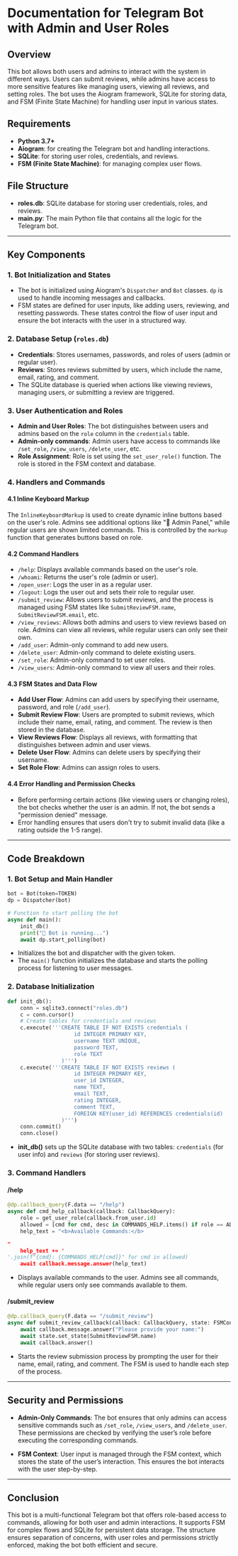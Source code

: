 # Documentation for Telegram Bot with Admin and User Roles

## Overview

This bot allows both users and admins to interact with the system in different ways. Users can submit reviews, while admins have access to more sensitive features like managing users, viewing all reviews, and setting roles. The bot uses the Aiogram framework, SQLite for storing data, and FSM (Finite State Machine) for handling user input in various states.

## Requirements

- **Python 3.7+**
- **Aiogram**: for creating the Telegram bot and handling interactions.
- **SQLite**: for storing user roles, credentials, and reviews.
- **FSM (Finite State Machine)**: for managing complex user flows.

## File Structure

- **roles.db**: SQLite database for storing user credentials, roles, and reviews.
- **main.py**: The main Python file that contains all the logic for the Telegram bot.

---

## Key Components

### 1. **Bot Initialization and States**

- The bot is initialized using Aiogram's `Dispatcher` and `Bot` classes. `dp` is used to handle incoming messages and callbacks.
- FSM states are defined for user inputs, like adding users, reviewing, and resetting passwords. These states control the flow of user input and ensure the bot interacts with the user in a structured way.

### 2. **Database Setup (`roles.db`)**

- **Credentials**: Stores usernames, passwords, and roles of users (admin or regular user).
- **Reviews**: Stores reviews submitted by users, which include the name, email, rating, and comment.
- The SQLite database is queried when actions like viewing reviews, managing users, or submitting a review are triggered.

### 3. **User Authentication and Roles**

- **Admin and User Roles**: The bot distinguishes between users and admins based on the `role` column in the `credentials` table.
- **Admin-only commands**: Admin users have access to commands like `/set_role`, `/view_users`, `/delete_user`, etc.
- **Role Assignment**: Role is set using the `set_user_role()` function. The role is stored in the FSM context and database.

### 4. **Handlers and Commands**

#### 4.1 **Inline Keyboard Markup**

The `InlineKeyboardMarkup` is used to create dynamic inline buttons based on the user's role. Admins see additional options like "🔐 Admin Panel," while regular users are shown limited commands. This is controlled by the `markup` function that generates buttons based on role.

#### 4.2 **Command Handlers**

- `/help`: Displays available commands based on the user's role.
- `/whoami`: Returns the user's role (admin or user).
- `/open_user`: Logs the user in as a regular user.
- `/logout`: Logs the user out and sets their role to regular user.
- `/submit_review`: Allows users to submit reviews, and the process is managed using FSM states like `SubmitReviewFSM.name`, `SubmitReviewFSM.email`, etc.
- `/view_reviews`: Allows both admins and users to view reviews based on role. Admins can view all reviews, while regular users can only see their own.
- `/add_user`: Admin-only command to add new users.
- `/delete_user`: Admin-only command to delete existing users.
- `/set_role`: Admin-only command to set user roles.
- `/view_users`: Admin-only command to view all users and their roles.

#### 4.3 **FSM States and Data Flow**

- **Add User Flow**: Admins can add users by specifying their username, password, and role (`/add_user`).
- **Submit Review Flow**: Users are prompted to submit reviews, which include their name, email, rating, and comment. The review is then stored in the database.
- **View Reviews Flow**: Displays all reviews, with formatting that distinguishes between admin and user views.
- **Delete User Flow**: Admins can delete users by specifying their username.
- **Set Role Flow**: Admins can assign roles to users.

#### 4.4 **Error Handling and Permission Checks**

- Before performing certain actions (like viewing users or changing roles), the bot checks whether the user is an admin. If not, the bot sends a "permission denied" message.
- Error handling ensures that users don't try to submit invalid data (like a rating outside the 1-5 range).

---

## Code Breakdown

### 1. **Bot Setup and Main Handler**

```python
bot = Bot(token=TOKEN)
dp = Dispatcher(bot)

# Function to start polling the bot
async def main():
    init_db()
    print("🤖 Bot is running...")
    await dp.start_polling(bot)
```

- Initializes the bot and dispatcher with the given token.
- The `main()` function initializes the database and starts the polling process for listening to user messages.

### 2. **Database Initialization**

```python
def init_db():
    conn = sqlite3.connect("roles.db")
    c = conn.cursor()
    # Create tables for credentials and reviews
    c.execute('''CREATE TABLE IF NOT EXISTS credentials (
                     id INTEGER PRIMARY KEY,
                     username TEXT UNIQUE,
                     password TEXT,
                     role TEXT
                 )''')
    c.execute('''CREATE TABLE IF NOT EXISTS reviews (
                     id INTEGER PRIMARY KEY,
                     user_id INTEGER,
                     name TEXT,
                     email TEXT,
                     rating INTEGER,
                     comment TEXT,
                     FOREIGN KEY(user_id) REFERENCES credentials(id)
                 )''')
    conn.commit()
    conn.close()
```

- **init_db()** sets up the SQLite database with two tables: `credentials` (for user info) and `reviews` (for storing user reviews).
  
### 3. **Command Handlers**

#### **/help**

```python
@dp.callback_query(F.data == "/help")
async def cmd_help_callback(callback: CallbackQuery):
    role = get_user_role(callback.from_user.id)
    allowed = [cmd for cmd, desc in COMMANDS_HELP.items() if role == ADMIN_ROLE or cmd not in admin_only_commands]
    help_text = "<b>Available Commands:</b>

"
    help_text += '
'.join(f"{cmd}: {COMMANDS_HELP[cmd]}" for cmd in allowed)
    await callback.message.answer(help_text)
```

- Displays available commands to the user. Admins see all commands, while regular users only see commands available to them.

#### **/submit_review**

```python
@dp.callback_query(F.data == "/submit_review")
async def submit_review_callback(callback: CallbackQuery, state: FSMContext):
    await callback.message.answer("Please provide your name:")
    await state.set_state(SubmitReviewFSM.name)
    await callback.answer()
```

- Starts the review submission process by prompting the user for their name, email, rating, and comment. The FSM is used to handle each step of the process.

---

## Security and Permissions

- **Admin-Only Commands**: The bot ensures that only admins can access sensitive commands such as `/set_role`, `/view_users`, and `/delete_user`. These permissions are checked by verifying the user’s role before executing the corresponding commands.
  
- **FSM Context**: User input is managed through the FSM context, which stores the state of the user’s interaction. This ensures the bot interacts with the user step-by-step.

---

## Conclusion

This bot is a multi-functional Telegram bot that offers role-based access to commands, allowing for both user and admin interactions. It supports FSM for complex flows and SQLite for persistent data storage. The structure ensures separation of concerns, with user roles and permissions strictly enforced, making the bot both efficient and secure.
